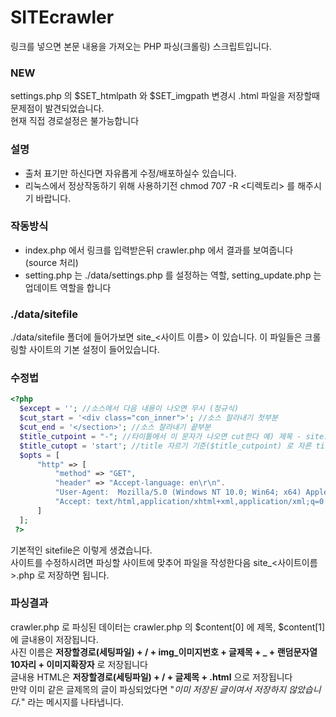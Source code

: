 # SITEcrawler

링크를 넣으면 본문 내용을 가져오는 PHP 파싱(크롤링) 스크립트입니다.

### NEW
settings.php 의 $SET_htmlpath 와 $SET_imgpath 변경시 .html 파일을 저장할때 문제점이 발견되었습니다.<br>
현재 직접 경로설정은 불가능합니다

### 설명
- 출처 표기만 하신다면 자유롭게 수정/배포하실수 있습니다.
- 리눅스에서 정상작동하기 위해 사용하기전 chmod 707 -R <디렉토리> 를 해주시기 바랍니다. 

### 작동방식
- index.php 에서 링크를 입력받은뒤 crawler.php 에서 결과를 보여줍니다 (source 처리) <br>
- setting.php 는 ./data/settings.php 를 설정하는 역할, setting_update.php 는 업데이트 역할을 합니다

### ./data/sitefile
./data/sitefile 폴더에 들어가보면 site_<사이트 이름> 이 있습니다. 
이 파일들은 크롤링할 사이트의 기본 설정이 들어있습니다.

### 수정법
```php
<?php
  $except = ''; //소스에서 다음 내용이 나오면 무시 (정규식)
  $cut_start = '<div class="con_inner">'; //소스 잘라내기 첫부분
  $cut_end = '</section>'; //소스 잘라내기 끝부분
  $title_cutpoint = "-"; //타이틀에서 이 문자가 나오면 cut한다 예) 제목 - site.com 일때
  $title_cutopt = 'start'; //title 자르기 기준($title_cutpoint) 로 자른 title 값중 앞을 선택 or 뒤를 선택.
  $opts = [
      "http" => [
          "method" => "GET",
          "header" => "Accept-language: en\r\n".
          "User-Agent:  Mozilla/5.0 (Windows NT 10.0; Win64; x64) AppleWebKit/537.36 (KHTML, like Gecko)\r\n".
          "Accept: text/html,application/xhtml+xml,application/xml;q=0.9,*/*;q=0.8\r\n" /* HTTP HEADER */
      ]
  ];
 ?>
```
기본적인 sitefile은 이렇게 생겼습니다.<br/>
사이트를 수정하시려면 파싱할 사이트에 맞추어 파일을 작성한다음 site_<사이트이름>.php 로 저장하면 됩니다.

### 파싱결과
crawler.php 로 파싱된 데이터는 crawler.php 의 $content[0] 에 제목, $content[1] 에 글내용이 저장됩니다.<br>
사진 이름은 <b>저장할경로(세팅파일) + / + img_이미지번호 + 글제목 + _ + 랜덤문자열10자리 + 이미지확장자</b> 로 저장됩니다<br>
글내용 HTML은 <b>저장할경로(세팅파일) + / + 글제목 + .html</b> 으로 저장됩니다<br>
만약 이미 같은 글제목의 글이 파싱되었다면 "<i>이미 저장된 글이여서 저장하지 않았습니다.</i>" 라는 메시지를 나타냅니다.
